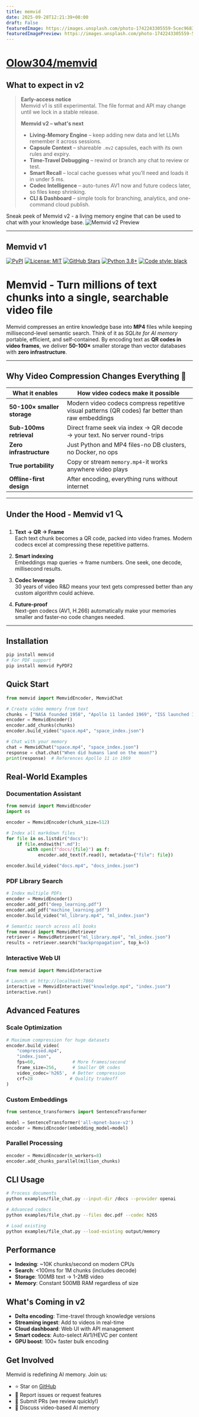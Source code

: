 ```yaml
---
title: memvid
date: 2025-09-28T12:21:39+08:00
draft: False
featuredImage: https://images.unsplash.com/photo-1742243305559-5cec96837532?ixid=M3w0NjAwMjJ8MHwxfHJhbmRvbXx8fHx8fHx8fDE3NTkwMzMyMTN8&ixlib=rb-4.1.0
featuredImagePreview: https://images.unsplash.com/photo-1742243305559-5cec96837532?ixid=M3w0NjAwMjJ8MHwxfHJhbmRvbXx8fHx8fHx8fDE3NTkwMzMyMTN8&ixlib=rb-4.1.0
---
```


# [Olow304/memvid](https://github.com/Olow304/memvid)

## What to expect in v2

> **Early-access notice**  
> Memvid v1 is still experimental. The file format and API may change until we lock in a stable release.
> 
> **Memvid v2 – what's next**  
> - **Living-Memory Engine** – keep adding new data and let LLMs remember it across sessions.  
> - **Capsule Context** – shareable `.mv2` capsules, each with its own rules and expiry.  
> - **Time-Travel Debugging** – rewind or branch any chat to review or test.  
> - **Smart Recall** – local cache guesses what you’ll need and loads it in under 5 ms.  
> - **Codec Intelligence** – auto-tunes AV1 now and future codecs later, so files keep shrinking.  
> - **CLI & Dashboard** – simple tools for branching, analytics, and one-command cloud publish.  

Sneak peek of Memvid v2 - a living memory engine that can be used to chat with your knowledge base.
![Memvid v2 Preview](assets/mv2.png)


---

## Memvid v1



[![PyPI](https://img.shields.io/pypi/v/memvid)](https://pypi.org/project/memvid/)
[![License: MIT](https://img.shields.io/badge/License-MIT-yellow.svg)](https://opensource.org/licenses/MIT)
[![GitHub Stars](https://img.shields.io/github/stars/olow304/memvid)](https://github.com/olow304/memvid)
[![Python 3.8+](https://img.shields.io/badge/python-3.8+-blue.svg)](https://www.python.org/downloads/)
[![Code style: black](https://img.shields.io/badge/code%20style-black-000000.svg)](https://github.com/psf/black)

# Memvid - Turn millions of text chunks into a single, searchable video file

Memvid compresses an entire knowledge base into **MP4** files while keeping millisecond-level semantic search. Think of it as *SQLite for AI memory* portable, efficient, and self-contained. By encoding text as **QR codes in video frames**, we deliver **50-100×** smaller storage than vector databases with **zero infrastructure**.

---

## Why Video Compression Changes Everything 🚀

| What it enables | How video codecs make it possible |
|---------|-------------------|
| **50-100× smaller storage** | Modern video codecs compress repetitive visual patterns (QR codes) far better than raw embeddings |
| **Sub-100ms retrieval** | Direct frame seek via index → QR decode → your text. No server round-trips |
| **Zero infrastructure** | Just Python and MP4 files-no DB clusters, no Docker, no ops |
| **True portability** | Copy or stream `memory.mp4`-it works anywhere video plays |
| **Offline-first design** | After encoding, everything runs without internet |

---

## Under the Hood - Memvid v1 🔍

1. **Text → QR → Frame**  
   Each text chunk becomes a QR code, packed into video frames. Modern codecs excel at compressing these repetitive patterns.

2. **Smart indexing**  
   Embeddings map queries → frame numbers. One seek, one decode, millisecond results.

3. **Codec leverage**  
   30 years of video R&D means your text gets compressed better than any custom algorithm could achieve.

4. **Future-proof**  
   Next-gen codecs (AV1, H.266) automatically make your memories smaller and faster-no code changes needed.

---

## Installation
```bash
pip install memvid
# For PDF support
pip install memvid PyPDF2
```

## Quick Start
```python
from memvid import MemvidEncoder, MemvidChat

# Create video memory from text
chunks = ["NASA founded 1958", "Apollo 11 landed 1969", "ISS launched 1998"]
encoder = MemvidEncoder()
encoder.add_chunks(chunks)
encoder.build_video("space.mp4", "space_index.json")

# Chat with your memory
chat = MemvidChat("space.mp4", "space_index.json")
response = chat.chat("When did humans land on the moon?")
print(response)  # References Apollo 11 in 1969
```

## Real-World Examples

### Documentation Assistant
```python
from memvid import MemvidEncoder
import os

encoder = MemvidEncoder(chunk_size=512)

# Index all markdown files
for file in os.listdir("docs"):
    if file.endswith(".md"):
        with open(f"docs/{file}") as f:
            encoder.add_text(f.read(), metadata={"file": file})

encoder.build_video("docs.mp4", "docs_index.json")
```

### PDF Library Search
```python
# Index multiple PDFs
encoder = MemvidEncoder()
encoder.add_pdf("deep_learning.pdf")
encoder.add_pdf("machine_learning.pdf") 
encoder.build_video("ml_library.mp4", "ml_index.json")

# Semantic search across all books
from memvid import MemvidRetriever
retriever = MemvidRetriever("ml_library.mp4", "ml_index.json")
results = retriever.search("backpropagation", top_k=5)
```

### Interactive Web UI
```python
from memvid import MemvidInteractive

# Launch at http://localhost:7860
interactive = MemvidInteractive("knowledge.mp4", "index.json")
interactive.run()
```

## Advanced Features

### Scale Optimization
```python
# Maximum compression for huge datasets
encoder.build_video(
    "compressed.mp4",
    "index.json", 
    fps=60,              # More frames/second
    frame_size=256,      # Smaller QR codes
    video_codec='h265',  # Better compression
    crf=28              # Quality tradeoff
)
```

### Custom Embeddings
```python
from sentence_transformers import SentenceTransformer

model = SentenceTransformer('all-mpnet-base-v2')
encoder = MemvidEncoder(embedding_model=model)
```

### Parallel Processing
```python
encoder = MemvidEncoder(n_workers=8)
encoder.add_chunks_parallel(million_chunks)
```

## CLI Usage
```bash
# Process documents
python examples/file_chat.py --input-dir /docs --provider openai

# Advanced codecs
python examples/file_chat.py --files doc.pdf --codec h265

# Load existing
python examples/file_chat.py --load-existing output/memory
```

## Performance

- **Indexing**: ~10K chunks/second on modern CPUs
- **Search**: <100ms for 1M chunks (includes decode)
- **Storage**: 100MB text → 1-2MB video
- **Memory**: Constant 500MB RAM regardless of size

## What's Coming in v2

- **Delta encoding**: Time-travel through knowledge versions
- **Streaming ingest**: Add to videos in real-time
- **Cloud dashboard**: Web UI with API management
- **Smart codecs**: Auto-select AV1/HEVC per content
- **GPU boost**: 100× faster bulk encoding

## Get Involved

Memvid is redefining AI memory. Join us:

- ⭐ Star on [GitHub](https://github.com/olow304/memvid)
- 🐛 Report issues or request features
- 🔧 Submit PRs (we review quickly!)
- 💬 Discuss video-based AI memory

